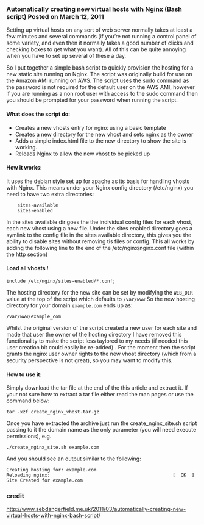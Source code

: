 ### Automatically creating new virtual hosts with Nginx (Bash script) Posted on March 12, 2011

Setting up virtual hosts on any sort of web server normally takes at least a few minutes and several commands (if you’re not running a control panel of some variety, and even then it normally takes a good number of clicks and checking boxes to get what you want). All of this can be quite annoying when you have to set up several of these a day.

So I put together a simple bash script to quickly provision the hosting for a new static site running on Nginx. The script was originally build for use on the Amazon AMI running on AWS. The script uses the sudo command as the password is not required for the default user on the AWS AMI, however if you are running as a non root user with access to the sudo command then you should be prompted for your password when running the script.

#### What does the script do:
- Creates a new vhosts entry for nginx using a basic template
- Creates a new directory for the new vhost and sets nginx as the owner
- Adds a simple index.html file to the new directory to show the site is working.
- Reloads Nginx to allow the new vhost to be picked up

#### How it works:
It uses the debian style set up for apache as its basis for handling vhosts with Nginx. This means under your Nginx config directory (/etc/nginx) you need to have two extra directories:

```
	sites-available
	sites-enabled
```
In the sites available dir goes the the individual config files for each vhost, each new vhost using a new file. Under the sites enabled directory goes a symlink to the config file in the sites available directory, this gives you the ability to disable sites without removing tis files or config. This all works by adding the following line to the end of the /etc/nginx/nginx.conf file (within the http section)

#### Load all vhosts !
```
include /etc/nginx/sites-enabled/*.conf;
```
The hosting directory for the new site can be set by modifying the `WEB_DIR` value at the top of the script which defaults to `/var/www`
So the new hosting directory for your domain `example.com` ends up as:

`/var/www/example_com`

Whilst the original version of the script created a new user for each site and made that user the owner of the hosting directory I have removed this functionality to make the script less taylored to my needs (if needed this user creation bit could easily be re-added) . For the moment then the script grants the nginx user owner rights to the new vhost directory (which from a security perspective is not great), so you may want to modify this.

#### How to use it:
Simply download the tar file at the end of the this article and extract it. If your not sure how to extract a tar file either read the man pages or use the command below:
```
tar -xzf create_nginx_vhost.tar.gz
```
Once you have extracted the archive just run the create_nginx_site.sh script passing to it the domain name as the only parameter (you will need execute permissions), e.g.
```
./create_nginx_site.sh example.com
```
And you should see an output similar to the following:

```
Creating hosting for: example.com
Reloading nginx:                                             [  OK  ]
Site Created for example.com
```

### credit
http://www.sebdangerfield.me.uk/2011/03/automatically-creating-new-virtual-hosts-with-nginx-bash-script/